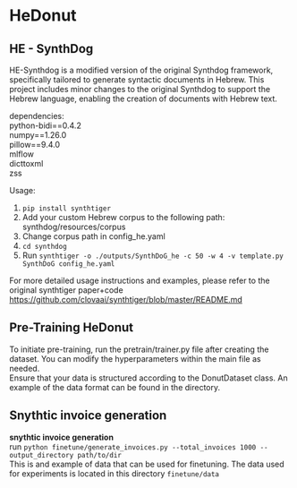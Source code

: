 # HeDonut


## HE - SynthDog
HE-Synthdog is a modified version of the original Synthdog framework, 
specifically tailored to generate syntactic documents in Hebrew. 
This project includes minor changes to the original Synthdog to support the Hebrew language, enabling the creation of documents with Hebrew text.<br>

dependencies:<br>
python-bidi==0.4.2<br>
numpy==1.26.0<br>
pillow==9.4.0<br>
mlflow<br>
dicttoxml<br>
zss



Usage:
1. ```pip install synthtiger```
2. Add your custom Hebrew corpus to the following path: synthdog/resources/corpus
3. Change corpus path in config_he.yaml
4. ```cd synthdog```
5. Run ```synthtiger -o ./outputs/SynthDoG_he -c 50 -w 4 -v template.py SynthDoG config_he.yaml```

For more detailed usage instructions and examples, please refer to the original synthtiger paper+code
https://github.com/clovaai/synthtiger/blob/master/README.md

## Pre-Training HeDonut 
To initiate pre-training, run the pretrain/trainer.py file after creating the dataset. You can modify the hyperparameters within the main file as needed.<br>
Ensure that your data is structured according to the DonutDataset class. An example of the data format can be found in the directory.


## Snythtic invoice generation
<b>snythtic invoice generation</b><br>
run ```python finetune/generate_invoices.py --total_invoices 1000 --output_directory path/to/dir``` <br>
This is and example of data that can be used for finetuning. The data used for experiments is located in this directory ```finetune/data```






